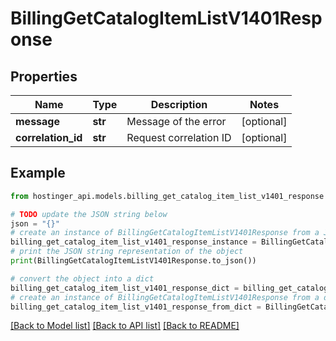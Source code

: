# BillingGetCatalogItemListV1401Response


## Properties

Name | Type | Description | Notes
------------ | ------------- | ------------- | -------------
**message** | **str** | Message of the error | [optional] 
**correlation_id** | **str** | Request correlation ID | [optional] 

## Example

```python
from hostinger_api.models.billing_get_catalog_item_list_v1401_response import BillingGetCatalogItemListV1401Response

# TODO update the JSON string below
json = "{}"
# create an instance of BillingGetCatalogItemListV1401Response from a JSON string
billing_get_catalog_item_list_v1401_response_instance = BillingGetCatalogItemListV1401Response.from_json(json)
# print the JSON string representation of the object
print(BillingGetCatalogItemListV1401Response.to_json())

# convert the object into a dict
billing_get_catalog_item_list_v1401_response_dict = billing_get_catalog_item_list_v1401_response_instance.to_dict()
# create an instance of BillingGetCatalogItemListV1401Response from a dict
billing_get_catalog_item_list_v1401_response_from_dict = BillingGetCatalogItemListV1401Response.from_dict(billing_get_catalog_item_list_v1401_response_dict)
```
[[Back to Model list]](../README.md#documentation-for-models) [[Back to API list]](../README.md#documentation-for-api-endpoints) [[Back to README]](../README.md)


